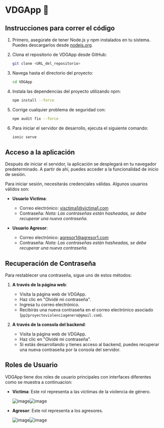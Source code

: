 # VDGApp 📲

## Instrucciones para correr el código

1. Primero, asegúrate de tener Node.js y npm instalados en tu sistema. Puedes descargarlos desde [nodejs.org](https://nodejs.org/).

2. Clona el repositorio de VDGApp desde GitHub:

   ```bash
   git clone <URL_del_repositorio>
   ```

3. Navega hasta el directorio del proyecto:

   ```bash
   cd VDGApp
   ```

4. Instala las dependencias del proyecto utilizando npm:

   ```bash
   npm install --force
   ```

5. Corrige cualquier problema de seguridad con:

   ```bash
   npm audit fix --force
   ```

6. Para iniciar el servidor de desarrollo, ejecuta el siguiente comando:

   ```bash
   ionic serve
   ```

## Acceso a la aplicación

Después de iniciar el servidor, la aplicación se desplegará en tu navegador predeterminado. A partir de ahí, puedes acceder a la funcionalidad de inicio de sesión.

Para iniciar sesión, necesitarás credenciales válidas. Algunos usuarios válidos son:

- **Usuario Victima**: 
  - Correo electrónico: visctima1@victima1.com
  - Contraseña: *Nota: Las contraseñas están hasheadas, se debe recuperar una nueva contraseña.*

- **Usuario Agresor**: 
  - Correo electrónico: agresor1@agresor1.com
  - Contraseña: *Nota: Las contraseñas están hasheadas, se debe recuperar una nueva contraseña.*

## Recuperación de Contraseña

Para restablecer una contraseña, sigue uno de estos métodos:

1. **A través de la página web**: 
   - Visita la página web de VDGApp.
   - Haz clic en "Olvidé mi contraseña".
   - Ingresa tu correo electrónico.
   - Recibirás una nueva contraseña en el correo electrónico asociado (`pp2proyectoviolenciagenero@gmail.com`).

2. **A través de la consola del backend**:
   - Visita la página web de VDGApp.
   - Haz clic en "Olvidé mi contraseña".
   - Si estás desarrollando y tienes acceso al backend, puedes recuperar una nueva contraseña por la consola del servidor.

## Roles de Usuario

VDGApp tiene dos roles de usuario principales con interfaces diferentes como se muestra a continuacion:

- **Victima**: Este rol representa a las víctimas de la violencia de género.
  
  ![image](https://github.com/MatiasM12/VdgApp/assets/86579814/d20a9b34-9aa7-48e1-a224-4be28653d826)![image](https://github.com/MatiasM12/VdgApp/assets/86579814/7b5b5c3f-9d65-4f8c-82f9-f1d3b1a69ae3)


- **Agresor**: Este rol representa a los agresores.
  
  ![image](https://github.com/MatiasM12/VdgApp/assets/86579814/c9c10df7-6652-4bf8-b6d4-696d2ad0e17c)![image](https://github.com/MatiasM12/VdgApp/assets/86579814/31948517-6ac2-4b90-ab63-f91dbeb53f1d)




